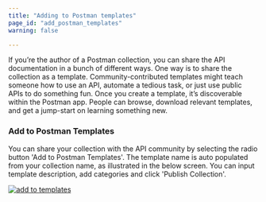 ```yaml
---
title: "Adding to Postman templates"
page_id: "add_postman_templates"
warning: false

---
```


If you’re the author of a Postman collection, you can share the API documentation in a bunch of different ways. One way is to share the collection as a template. Community-contributed templates might teach someone how to use an API, automate a tedious task, or just use public APIs to do something fun.
Once you create a template, it’s discoverable within the Postman app. People can browse, download relevant templates, and get a jump-start on learning something new.

### Add to Postman Templates

You can share your collection with the API community by selecting the radio button 'Add to Postman Templates'. The template name is auto populated from your collection name, as illustrated in the below screen. You can input template description, add categories and click 'Publish Collection'.  

[![add to templates](https://s3.amazonaws.com/postman-static-getpostman-com/postman-docs/Add+To+Postman+Templates.png)](https://s3.amazonaws.com/postman-static-getpostman-com/postman-docs/Add+To+Postman+Templates.png)